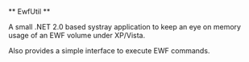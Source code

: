 ** EwfUtil **

A small .NET 2.0 based systray application to keep an eye on memory usage of an EWF volume under XP/Vista.

Also provides a simple interface to execute EWF commands.
